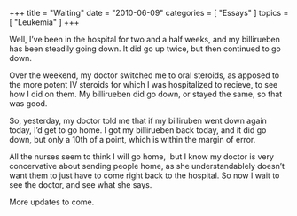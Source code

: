 +++
title = "Waiting"
date = "2010-06-09"
categories = [ "Essays" ]
topics = [ "Leukemia" ]
+++

Well, I&#8217;ve been in the hospital for two and a half weeks, and my billirueben has been steadily going down. It did go up twice, but then continued to go down. 

Over the weekend, my doctor switched me to oral steroids, as apposed to the more potent IV steroids for which I was hospitalized to recieve, to see how I did on them. My billirueben did go down, or stayed the same, so that was good.

So, yesterday, my doctor told me that if my billiruben went down again today, I&#8217;d get to go home. I got my billirueben back today, and it did go down, but only a 10th of a point, which is within the margin of error. 

All the nurses seem to think I will go home,  but I know my doctor is very concervative about sending people home, as she understandablely doesn&#8217;t want them to just have to come right back to the hospital. So now I wait to see the doctor, and see what she says.

More updates to come.
